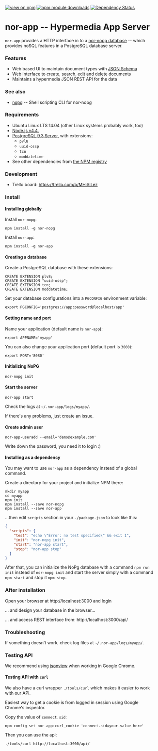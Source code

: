[![view on npm](http://img.shields.io/npm/v/nor-nopg.svg)](https://www.npmjs.org/package/nor-nopg)
[![npm module downloads](http://img.shields.io/npm/dt/nor-nopg.svg)](https://www.npmjs.org/package/nor-nopg)
[![Dependency Status](https://david-dm.org/sendanor/nor-nopg.svg)](https://david-dm.org/sendanor/nor-nopg)
<!---
[![Build Status](https://travis-ci.org/sendanor/nor-nopg.svg?branch=master)](https://travis-ci.org/sendanor/nor-nopg)
[![Coverage Status](https://coveralls.io/repos/github/sendanor/nor-nopg/badge.svg?branch=master)](https://coveralls.io/github/sendanor/nor-nopg?branch=master)
-->

nor-app -- Hypermedia App Server
================================

`nor-app` provides a HTTP interface in to a [nor-nopg 
database](https://github.com/sendanor/nor-nopg) -- which provides noSQL features in a 
PostgreSQL database server.

### Features

* Web based UI to maintain document types with [JSON Schema](http://json-schema.org/)
* Web interface to create, search, edit and delete documents
* Maintains a hypermedia JSON REST API for the data

### See also

* [nopg](https://github.com/sendanor/nor-nopg-cli) -- Shell scripting CLI for nor-nopg

### Requirements

* Ubuntu Linux LTS 14.04 (other Linux systems probably work, too)
* [Node.js v4.4.](http://nodejs.org)
* [PostgreSQL 9.3 Server](https://www.postgresql.org/), with extensions:
  * `pvl8`
  * `uuid-ossp`
  * `tcn`
  * `moddatetime`
* See other dependencies from [the NPM registry](https://www.npmjs.com/package/nor-app)

### Development

* Trello board: https://trello.com/b/MHiSILez

### Install

#### Installing globally

Install `nor-nopg`: 

```
npm install -g nor-nopg
```

Install `nor-app`: 

```
npm install -g nor-app
```

#### Creating a database

Create a PostgreSQL database with these extensions:

```
CREATE EXTENSION plv8;
CREATE EXTENSION "uuid-ossp";
CREATE EXTENSION tcn;
CREATE EXTENSION moddatetime;
```

Set your database configurations into a `PGCONFIG` environment variable: 

```
export PGCONFIG='postgres://app:password@localhost/app'
```

#### Setting name and port

Name your application (default name is `nor-app`): 

```
export APPNAME='myapp'
```

You can also change your application port (default port is `3000`):

```
export PORT='8080'
```

#### Initializing NoPG

```
nor-nopg init
```

#### Start the server

```
nor-app start
```

Check the logs at `~/.nor-app/logs/myapp/`. 

If there's any problems, just [create an issue](https://github.com/sendanor/nor-app/issues).

#### Create admin user

```
nor-app-useradd --email='demo@example.com'
```

Write down the password, you need it to login :)

#### Installing as a dependency

You may want to use `nor-app` as a dependency instead of a global command.

Create a directory for your project and initialize NPM there:

```
mkdir myapp
cd myapp
npm init
npm install --save nor-nopg
npm install --save nor-app
```

...then edit `scripts` section in your `./package.json` to look like this:

```json
{
  "scripts": {
    "test": "echo \"Error: no test specified\" && exit 1",
    "init": "nor-nopg init",
    "start": "nor-app start",
    "stop": "nor-app stop"
  }
}
```

After that, you can initialize the NoPg database with a command 
`npm run init` instead of `nor-nopg init` and start the server simply 
with a command `npm start` and stop it `npm stop`.

### After installation

Open your browser at http://localhost:3000 and login

... and design your database in the browser...

... and access REST interface from: http://localhost:3000/api/

### Troubleshooting

If something doesn't work, check log files at `~/.nor-app/logs/myapp/`.

### Testing API

We recommend using [jsonview](https://chrome.google.com/webstore/detail/jsonview/chklaanhfefbnpoihckbnefhakgolnmc) when working in Google Chrome.

#### Testing API with `curl`

We also have a curl wrapper `./tools/curl` which makes it easier to work with our API.

Easiest way to get a cookie is from logged in session using Google Chrome's inspector. 

Copy the value of `connect.sid`:

```
npm config set nor-app:curl_cookie 'connect.sid=your-value-here'
```

Then you can use the api:

```
./tools/curl http://localhost:3000/api/
```

